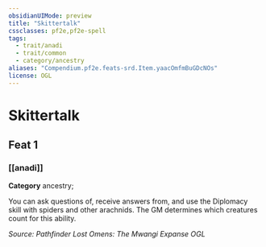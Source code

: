 ```yaml
---
obsidianUIMode: preview
title: "Skittertalk"
cssclasses: pf2e,pf2e-spell
tags:
  - trait/anadi
  - trait/common
  - category/ancestry
aliases: "Compendium.pf2e.feats-srd.Item.yaacOmfmBuGDcNOs"
license: OGL
---
```

# Skittertalk
## Feat 1
### [[anadi]]

**Category** ancestry; 




You can ask questions of, receive answers from, and use the Diplomacy skill with spiders and other arachnids. The GM determines which creatures count for this ability.

*Source: Pathfinder Lost Omens: The Mwangi Expanse*
*OGL*